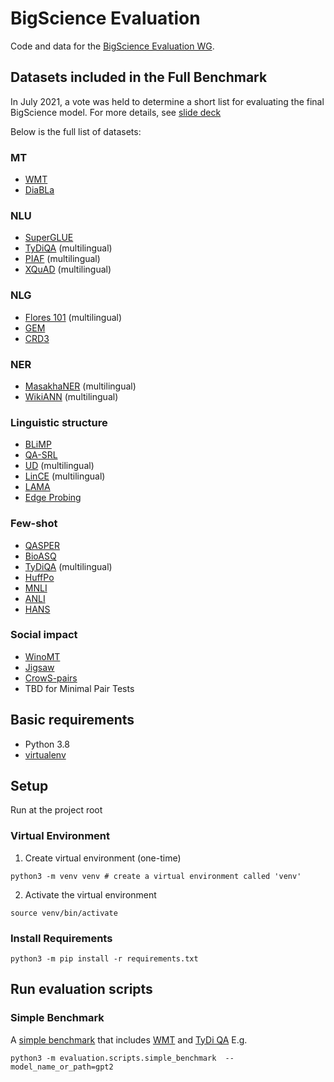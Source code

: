 # BigScience Evaluation
Code and data for the [BigScience Evaluation WG](https://bigscience.huggingface.co/en/#!pages/working-groups.md).

## Datasets included in the Full Benchmark
In July 2021, a vote was held to determine a short list for evaluating the final BigScience model. For more details,
see [slide deck](https://docs.google.com/presentation/d/1mvCcdYzA5jZgsDzwwGpOXrZvN4ygi-_M0Ubtuj-R_r0)

Below is the full list of datasets:
### MT
- [WMT](http://www.statmt.org/wmt20/metrics-task.html)
- [DiaBLa](https://github.com/rbawden/DiaBLa-dataset)

### NLU
- [SuperGLUE](https://super.gluebenchmark.com/)
- [TyDiQA](https://ai.google.com/research/tydiqa) (multilingual)
- [PIAF](https://github.com/etalab/piaf) (multilingual)
- [XQuAD](https://huggingface.co/datasets/xquad) (multilingual)

### NLG
- [Flores 101](https://github.com/facebookresearch/flores) (multilingual)
- [GEM](https://gem-benchmark.com/)
- [CRD3](https://huggingface.co/datasets/crd3)

### NER
- [MasakhaNER](https://github.com/masakhane-io/masakhane-ner) (multilingual)
- [WikiANN](https://github.com/afshinrahimi/mmner) (multilingual)

### Linguistic structure
- [BLiMP](https://github.com/alexwarstadt/blimp)
- [QA-SRL](https://qasrl.org/)  
- [UD](https://universaldependencies.org/) (multilingual)
- [LinCE](https://ritual.uh.edu/lince/) (multilingual)
- [LAMA](https://github.com/facebookresearch/LAMA)
- [Edge Probing](https://openreview.net/forum?id=SJzSgnRcKX)

### Few-shot
- [QASPER](https://allenai.org/data/qasper)
- [BioASQ](http://bioasq.org/)
- [TyDiQA](https://ai.google.com/research/tydiqa) (multilingual)
- [HuffPo](https://www.kaggle.com/rmisra/news-category-dataset)
- [MNLI](https://cims.nyu.edu/~sbowman/multinli/)
- [ANLI](https://github.com/facebookresearch/anli)
- [HANS](https://github.com/hansanon/hans)

### Social impact
- [WinoMT](https://github.com/gabrielStanovsky/mt_gender)
- [Jigsaw](https://www.kaggle.com/c/jigsaw-unintended-bias-in-toxicity-classification) 
- [CrowS-pairs](https://github.com/nyu-mll/crows-pairs/)
- TBD for Minimal Pair Tests

## Basic requirements
- Python 3.8
- [virtualenv](https://virtualenv.pypa.io/en/latest/)

## Setup
Run at the project root
### Virtual Environment
1. Create virtual environment (one-time)
```shell
python3 -m venv venv # create a virtual environment called 'venv'
```
2. Activate the virtual environment
```shell
source venv/bin/activate
```

### Install Requirements
```shell
python3 -m pip install -r requirements.txt
```

## Run evaluation scripts
### Simple Benchmark
A [simple benchmark](https://github.com/bigscience-workshop/Megatron-DeepSpeed/issues/22) that includes 
[WMT](https://huggingface.co/datasets/wmt19) and [TyDi QA](https://huggingface.co/datasets/tydiqa)
E.g.
```shell
python3 -m evaluation.scripts.simple_benchmark  --model_name_or_path=gpt2
```
